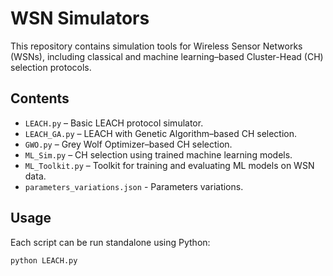 # WSN Simulators

This repository contains simulation tools for Wireless Sensor Networks (WSNs), including classical and machine learning–based Cluster-Head (CH) selection protocols.

## Contents

- `LEACH.py` – Basic LEACH protocol simulator.
- `LEACH_GA.py` – LEACH with Genetic Algorithm–based CH selection.
- `GWO.py` – Grey Wolf Optimizer–based CH selection.
- `ML_Sim.py` – CH selection using trained machine learning models.
- `ML_Toolkit.py` – Toolkit for training and evaluating ML models on WSN data.
- `parameters_variations.json` - Parameters variations.

## Usage

Each script can be run standalone using Python:

```bash
python LEACH.py
